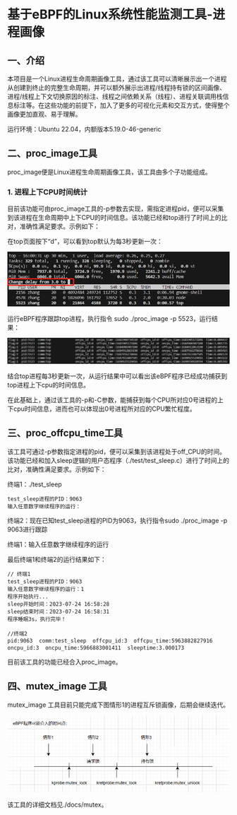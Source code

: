 # 基于eBPF的Linux系统性能监测工具-进程画像

## 一、介绍

本项目是一个Linux进程生命周期画像工具，通过该工具可以清晰展示出一个进程从创建到终止的完整生命周期，并可以额外展示出进程/线程持有锁的区间画像、进程/线程上下文切换原因的标注、线程之间依赖关系（线程）、进程关联调用栈信息标注等。在这些功能的前提下，加入了更多的可视化元素和交互方式，使得整个画像更加直观、易于理解。

运行环境：Ubuntu 22.04，内额版本5.19.0-46-generic

## 二、proc_image工具

proc_image便是Linux进程生命周期画像工具，该工具由多个子功能组成。

### 1. 进程上下CPU时间统计

目前该功能可由proc_image工具的-p参数去实现，需指定进程pid，便可以采集到该进程在生命周期中上下CPU的时间信息。该功能已经和top进行了时间上的比对，准确性满足要求。示例如下：

在top页面按下“d”，可以看到top默认为每3秒更新一次：

<div align='center'><img src="./docs/images/top_delay.png"></div>

运行eBPF程序跟踪top进程，执行指令 sudo ./proc_image -p 5523，运行结果：

<div align='center'><img src="./docs/images/proc_cpu.png"></div>

结合top进程每3秒更新一次，从运行结果中可以看出该eBPF程序已经成功捕获到top进程上下cpu的时间信息。

在此基础上，通过该工具的-p和-C参数，能捕获到每个CPU所对应0号进程的上下cpu时间信息，进而也可以体现出0号进程所对应的CPU繁忙程度。

## 三、proc_offcpu_time工具

该工具可通过-p参数指定进程的pid，便可以采集到该进程处于off_CPU的时间。该功能已经和加入sleep逻辑的用户态程序（./test/test_sleep.c）进行了时间上的比对，准确性满足要求。示例如下：

终端1：./test_sleep

```
test_sleep进程的PID：9063
输入任意数字继续程序的运行：
```

终端2：现在已知test_sleep进程的PID为9063，执行指令sudo ./proc_image -p 9063进行跟踪

终端1：输入任意数字继续程序的运行

最后终端1和终端2的运行结果如下：

```
// 终端1
test_sleep进程的PID：9063
输入任意数字继续程序的运行：1
程序开始执行...
sleep开始时间：2023-07-24 16:58:28
sleep结束时间：2023-07-24 16:58:31
程序睡眠3s，执行完毕！

//终端2
pid:9063  comm:test_sleep  offcpu_id:3  offcpu_time:5963882827916  oncpu_id:3  oncpu_time:5966883001411  sleeptime:3.000173
```

目前该工具的功能已经合入proc_image。

## 四、mutex_image 工具

mutex_image 工具目前只能完成下图情形1的进程互斥锁画像，后期会继续迭代。

<div align='center'><img src="./docs/images/mutex_development.png"></div>

该工具的详细文档见./docs/mutex。

